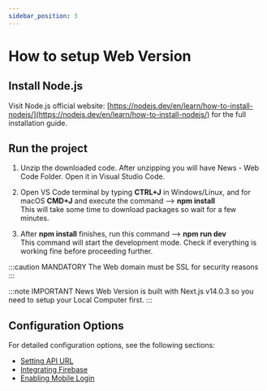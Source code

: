 ```yaml
---
sidebar_position: 3
---
```


# How to setup Web Version

## Install Node.js

Visit Node.js official website: [https://nodejs.dev/en/learn/how-to-install-nodejs/](https://nodejs.dev/en/learn/how-to-install-nodejs/) for the full installation guide.

## Run the project

1. Unzip the downloaded code. After unzipping you will have News - Web Code Folder. Open it in Visual Studio Code.

2. Open VS Code terminal by typing **CTRL+J** in Windows/Linux, and for macOS **CMD+J** and execute the command --> **npm install**  
   This will take some time to download packages so wait for a few minutes.

3. After **npm install** finishes, run this command --> **npm run dev**  
   This command will start the development mode. Check if everything is working fine before proceeding further.

:::caution MANDATORY
The Web domain must be SSL for security reasons
:::

:::note IMPORTANT
News Web Version is built with Next.js v14.0.3 so you need to setup your Local Computer first.
:::

## Configuration Options

For detailed configuration options, see the following sections:

- [Setting API URL](domain-url.md)
- [Integrating Firebase](integrate-firebase.md)
- [Enabling Mobile Login](mobile-login.md)
